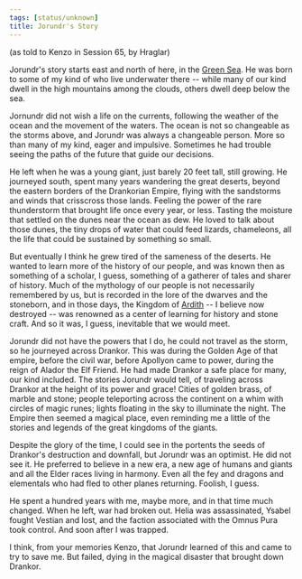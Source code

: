 ```yaml
---
tags: [status/unknown]
title: Jorundr's Story
---
```

(as told to Kenzo in Session 65, by Hraglar)

Jorundr's story starts east and north of here, in the [Green Sea](<../../../gazetteer/green-sea.md>). He was born to some of my kind of who live underwater there -- while many of our kind dwell in the high mountains among the clouds, others dwell deep below the sea. 

Jornundr did not wish a life on the currents, following the weather of the ocean and the movement of the waters. The ocean is not so changeable as the storms above, and Jorundr was always a changeable person. More so than many of my kind, eager and impulsive. Sometimes he had trouble seeing the paths of the future that guide our decisions. 

He left when he was a young giant, just barely 20 feet tall, still growing. He journeyed south, spent many years wandering the great deserts, beyond the eastern borders of the Drankorian Empire, flying with the sandstorms and winds that crisscross those lands. Feeling the power of the rare thunderstorm that brought life once every year, or less. Tasting the moisture that settled on the dunes near the ocean as dew. He loved to talk about those dunes, the tiny drops of water that could feed lizards, chameleons, all the life that could be sustained by something so small.

But eventually I think he grew tired of the sameness of the deserts. He wanted to learn more of the history of our people, and was known then as something of a scholar, I guess, something of a gatherer of tales and sharer of history. Much of the mythology of our people is not necessarily remembered by us, but is recorded in the lore of the dwarves and the stoneborn, and in those days, the Kingdom of [Ardith](<../../../gazetteer/sentinel-range/dwarven-kingdoms/ardith.md>) -- I believe now destroyed -- was renowned as a center of learning for history and stone craft. And so it was, I guess, inevitable that we would meet. 

Jorundr did not have the powers that I do, he could not travel as the storm, so he journeyed across Drankor. This was during the Golden Age of that empire, before the civil war, before Apollyon came to power, during the reign of Alador the Elf Friend. He had made Drankor a safe place for many, our kind included. The stories Jorundr would tell, of traveling across Drankor at the height of its power and grace! Cities of golden brass, of marble and stone; people teleporting across the continent on a whim with circles of magic runes; lights floating in the sky to illuminate the night. The Empire then seemed a magical place, even reminding me a little of the stories and legends of the great kingdoms of the giants. 

Despite the glory of the time, I could see in the portents the seeds of Drankor's destruction and downfall, but Jorundr was an optimist. He did not see it. He preferred to believe in a new era, a new age of humans and giants and all the Elder races living in harmony. Even all the fey and dragons and elementals who had fled to other planes returning. Foolish, I guess. 

He spent a hundred years with me, maybe more, and in that time much changed. When he left, war had broken out. Helia was assassinated, Ysabel fought Vestian and lost, and the faction associated with the Omnus Pura took control. And soon after I was trapped. 

I think, from your memories Kenzo, that Jorundr learned of this and came to try to save me. But failed, dying in the magical disaster that brought down Drankor. 